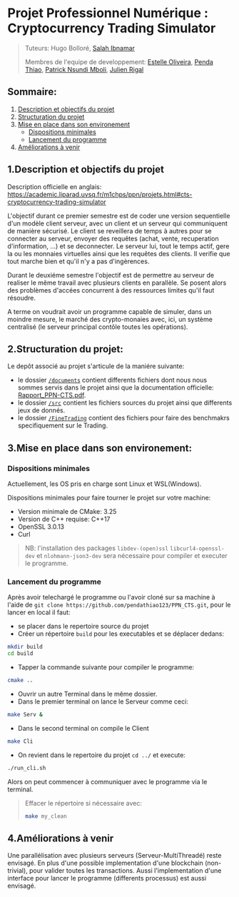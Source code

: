 # Projet Professionnel Numérique : Cryptocurrency Trading Simulator

> Tuteurs: Hugo Bolloré, [Salah Ibnamar](https://github.com/yaspr)
>
> Membres de l'equipe de developpement:  [Estelle Oliveira](https://github.com/estelleoliveira), [Penda Thiao](https://github.com/pendathiao123), [Patrick Nsundi Mboli](https://github.com/ElitePat), [Julien Rigal](https://github.com/Julien30127)


## Sommaire:

1. [Description et objectifs du projet](/README.md#1description-et-objectifs-du-projet)
2. [Structuration du projet](/README.md#2structuration-du-projet)
3. [Mise en place dans son environement](/README.md#3mise-en-place-dans-son-environement)
    - [Dispositions minimales](/README.mD#dispositions-minimales)
    - [Lancement du programme](/README.md#lancement-du-programme)
4. [Améliorations à venir](/README.md#4améliorations-à-venir)

## 1.Description et objectifs du projet
Description officielle en anglais:
https://academic.liparad.uvsq.fr/m1chps/ppn/projets.html#cts-cryptocurrency-trading-simulator

L'objectif durant ce premier semestre est de coder une version sequentielle d'un modèle client serveur, avec un client et un serveur qui communiquent de manière sécurisé. Le client se reveillera de temps à autres pour se connecter au serveur, envoyer des requêtes (achat, vente, recuperation d'information, ...) et se deconnecter. Le serveur lui, tout le temps actif, gere la ou les monnaies virtuelles ainsi que les requêtes des clients. Il verifie que tout marche bien et qu'il n'y a pas d'ingèrences.

Durant le deuxiéme semestre l'objectif est de permettre au serveur de realiser le même travail avec plusieurs clients en parallèle. Se posent alors des problèmes d'accées concurrent à des ressources limites qu'il faut résoudre.

A terme on voudrait avoir un programme capable de simuler, dans un moindre mesure, le marché des crypto-monaies avec, ici, un système centralisé (le serveur principal contôle toutes les opérations).


## 2.Structuration du projet:

Le depôt associé au projet s'articule de la maniére suivante:
- le dossier [`/documents`](/documents) contient differents fichiers dont nous nous sommes servis dans le projet ainsi que la documentation officielle: [Rapport_PPN-CTS.pdf](/documents/Rapport_PPN-CCTS.pdf).
- le dossier [`/src`](/src) contient les fichiers sources du projet ainsi que differents jeux de donnés.
- le dossier [`/FineTrading`](/FineTrading/) contient des fichiers pour faire des benchmakrs specifiquement sur le Trading.

## 3.Mise en place dans son environement:

### Dispositions minimales

Actuellement, les OS pris en charge sont Linux et WSL(Windows).

Dispositions minimales pour faire tourner le projet sur votre machine:
- Version minimale de CMake: 3.25
- Version de C++ requise: C++17
- OpenSSL 3.0.13
- Curl

> NB: l'installation des packages `libdev-(open)ssl` `libcurl4-openssl-dev` et `nlohmann-json3-dev` sera nécessaire pour compiler et executer le programme.


### Lancement du programme

Après avoir telechargé le programme ou l'avoir cloné sur sa machine à l'aide de `git clone https://github.com/pendathiao123/PPN_CTS.git`, pour le lancer en local il faut:
- se placer dans le repertoire source du projet
- Créer un répertoire `build` pour les executables et se déplacer dedans:
```bash
mkdir build
cd build
```
- Tapper la commande suivante pour compiler le programme:
```bash
cmake ..
```
- Ouvrir un autre Terminal dans le même dossier.
- Dans le premier terminal on lance le Serveur comme ceci:
```bash
make Serv &
```
- Dans le second terminal on compile le Client
```bash
make Cli
```
- On revient dans le repertoire du projet `cd ../` et execute:
```bash
./run_cli.sh
```

Alors on peut commencer à communiquer avec le programme via le terminal.

> Effacer le répertoire si nécessaire avec: 
> ```bash
> make my_clean
> ```


## 4.Améliorations à venir


Une parallélisation avec plusieurs serveurs (Serveur-MultiThreadé) reste envisagé. En plus d'une possible implementation d'une blockchain (non-trivial), pour valider toutes les transactions. Aussi l'implementation d'une interface pour lancer le programme (differents processus) est aussi envisagé.